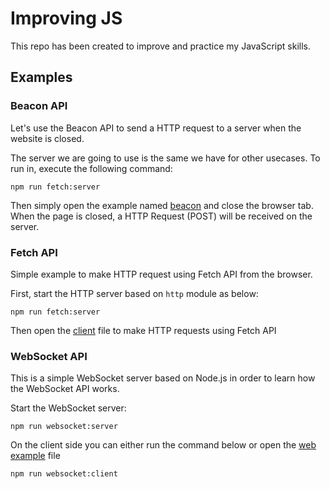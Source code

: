 # Improving JS

This repo has been created to improve and practice my JavaScript skills.

## Examples

### Beacon API

Let's use the Beacon API to send a HTTP request to a server when the website is closed.

The server we are going to use is the same we have for other usecases. To run in, execute the following command:

```shell
npm run fetch:server
```

Then simply open the example named [beacon](beacon/beacon.html) and close the browser tab. When the page is closed, a HTTP Request (POST) will be received on the server.


### Fetch API

Simple example to make HTTP request using Fetch API from the browser.

First, start the HTTP server based on `http` module as below:

```shell
npm run fetch:server
```

Then open the [client](fetch/client.html) file to make HTTP requests using Fetch API


### WebSocket API

This is a simple WebSocket server based on Node.js in order to learn how the WebSocket API works.

Start the WebSocket server:

```shell
npm run websocket:server
```

On the client side you can either run the command below or open the [web example](websocket/web.html) file

```shell
npm run websocket:client
```
